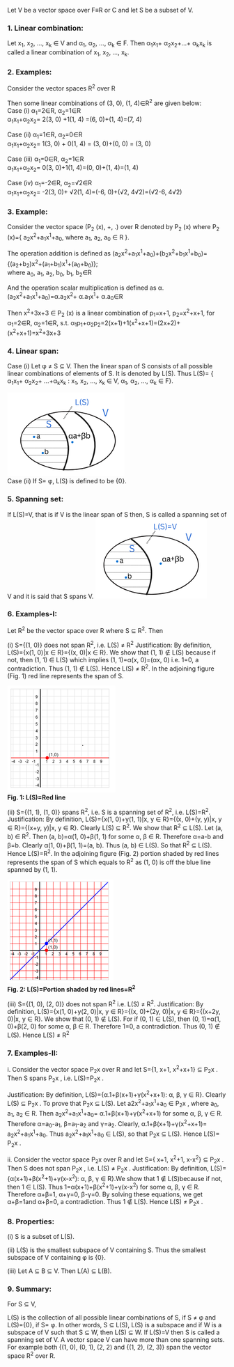 Let V be a vector space over F≡R or C and let S be a subset of V.
### 1. Linear combination:
Let x<sub>1</sub>, x<sub>2</sub>, …, x<sub>k</sub> &isin; V and α<sub>1</sub>, α<sub>2</sub>, ..., α<sub>k</sub> &isin; F. Then α<sub>1</sub>x<sub>1</sub>+ α<sub>2</sub>x<sub>2</sub>+…+ α<sub>k</sub>x<sub>k</sub> is called a linear combination of x<sub>1</sub>, x<sub>2</sub>, …, x<sub>k</sub>. 
### 2. Examples:
Consider the vector spaces R<sup>2</sup> over R
   
Then some linear combinations of (3, 0), (1, 4)&isin;R<sup>2</sup> are given below: <br>
Case (i) α<sub>1</sub>=2&isin;R, α<sub>2</sub>=1&isin;R <br>
α<sub>1</sub>x<sub>1</sub>+α<sub>2</sub>x<sub>2</sub>= 2(3, 0) +1(1, 4) =(6, 0)+(1, 4)=(7, 4)

Case (ii) α<sub>1</sub>=1&isin;R, α<sub>2</sub>=0&isin;R <br>
α<sub>1</sub>x<sub>1</sub>+α<sub>2</sub>x<sub>2</sub>= 1(3, 0) + 0(1, 4) = (3, 0)+(0, 0) = (3, 0)

Case (iii) α<sub>1</sub>=0&isin;R, α<sub>2</sub>=1&isin;R <br>
α<sub>1</sub>x<sub>1</sub>+α<sub>2</sub>x<sub>2</sub>= 0(3, 0)+1(1, 4)=(0, 0)+(1, 4)=(1, 4)

Case (iv) α<sub>1</sub>=-2&isin;R, α<sub>2</sub>=√2&isin;R <br>
α<sub>1</sub>x<sub>1</sub>+α<sub>2</sub>x<sub>2</sub>= -2(3, 0)+ √2(1, 4)=(-6, 0)+(√2, 4√2)=(√2-6, 4√2) 
### 3. Example:
Consider the vector space (P<sub>2</sub> (x), +, .) over R denoted by P<sub>2</sub> (x)  where P<sub>2</sub> (x)={ a<sub>2</sub>x<sup>2</sup>+a<sub>1</sub>x<sup>1</sup>+a<sub>0</sub>, where a<sub>1</sub>, a<sub>2</sub>, a<sub>0</sub> &isin; R }.

The operation addition is defined as (a<sub>2</sub>x<sup>2</sup>+a<sub>1</sub>x<sup>1</sup>+a<sub>0</sub>)+(b<sub>2</sub>x<sup>2</sup>+b<sub>1</sub>x<sup>1</sup>+b<sub>0</sub>)={(a<sub>2</sub>+b<sub>2</sub>)x<sup>2</sup>+(a<sub>1</sub>+b<sub>1</sub>)x<sup>1</sup>+(a<sub>0</sub>+b<sub>0</sub>)}; <br> where a<sub>0</sub>, a<sub>1</sub>, a<sub>2</sub>, b<sub>0</sub>, b<sub>1</sub>, b<sub>2</sub>&isin;R

And the operation scalar multiplication is defined as α.(a<sub>2</sub>x<sup>2</sup>+a<sub>1</sub>x<sup>1</sup>+a<sub>0</sub>)=α.a<sub>2</sub>x<sup>2</sup>+ α.a<sub>1</sub>x<sup>1</sup>+ α.a<sub>0</sub>&isin;R

Then x<sup>2</sup>+3x+3 &isin; P<sub>2</sub> (x) is a linear combination of p<sub>1</sub>=x+1, p<sub>2</sub>=x<sup>2</sup>+x+1, for α<sub>1</sub>=2&isin;R, α<sub>2</sub>=1&isin;R, s.t. 
α<sub>1</sub>p<sub>1</sub>+α<sub>2</sub>p<sub>2</sub>=2(x+1)+1(x<sup>2</sup>+x+1)=(2x+2)+ (x<sup>2</sup>+x+1)=x<sup>2</sup>+3x+3
### 4. Linear span:
Case (i) Let φ &ne; S &sube; V. Then the linear span of S consists of all possible linear combinations of elements of S.  It is denoted by L(S). Thus L(S)= { α<sub>1</sub>x<sub>1</sub>+ α<sub>2</sub>x<sub>2</sub>+ …+α<sub>k</sub>x<sub>k</sub> : x<sub>1</sub>, x<sub>2</sub>, ..., x<sub>k</sub> &isin; V, α<sub>1</sub>, α<sub>2</sub>, …, α<sub>k</sub> &isin; F}.

![Linear span](images/exp3newimage1.PNG "Linear span")<br>
Case (ii) If S= φ, L(S) is defined to be {0}.
### 5. Spanning set:
If L(S)=V, that is if V is the linear span of S then, S is called a spanning set of V and it is said that S spans V.
![Linear span](images/exp3newimage2.PNG "Linear span")<br>
### 6. Examples-I:
Let R<sup>2</sup> be the vector space over R where S &sube; R<sup>2</sup>. Then

(i)	S={(1, 0)} does not span R<sup>2</sup>, i.e. L(S) &ne; R<sup>2</sup>
Justification: By definition, L(S)={x(1, 0)|x &isin; R}={(x, 0)|x &isin; R}. We show that (1, 1)  &notin;  L(S) because if not, then (1, 1) &isin; L(S) which implies (1, 1)=α(x, 0)=(αx, 0) i.e. 1=0, a contradiction. Thus (1, 1) &notin; L(S). Hence L(S) &ne; R<sup>2</sup>. In the adjoining figure (Fig. 1) red line represents the span of S.

![Examples-I](images/exp3.2.PNG "Examples-I")<br>
<b>Fig. 1: L(S)=Red line</b><br>

(ii)	S={(1, 1), (1, 0)} spans R<sup>2</sup>, i.e. S is a spanning set of R<sup>2</sup>, i.e. L(S)=R<sup>2</sup>.
Justification: By definition, L(S)={x(1, 0)+y(1, 1)|x, y  &isin; R}={(x, 0)+(y, y)|x, y &isin; R}={(x+y, y)|x, y &isin; R}.
Clearly L(S) &sube; R<sup>2</sup>. We show that R<sup>2</sup> &sube; L(S). Let (a, b)  &isin; R<sup>2</sup>. Then (a, b)=α(1, 0)+β(1, 1) for some α, β &isin; R. Therefore α=a-b and β=b. Clearly α(1, 0)+β(1, 1)=(a, b). Thus (a, b) &isin; L(S). So that R<sup>2</sup> &sube; L(S). Hence L(S)=R<sup>2</sup>. In the adjoining figure (Fig. 2) portion shaded by red lines represents the span of S which equals to R<sup>2</sup> as (1, 0) is off the blue line spanned by (1, 1).

![Examples-I](images/exp3.1.PNG "Examples-I")<br>
<b>Fig. 2: L(S)=Portion shaded by red lines=R<sup>2</sup></b><br>

(iii)	S={(1, 0), (2, 0)} does not span R<sup>2</sup> i.e. L(S) &ne; R<sup>2</sup>.
Justification: By definition, L(S)={x(1, 0)+y(2, 0)|x, y &isin; R}={(x, 0)+(2y, 0)|x, y &isin; R}={(x+2y, 0)|x, y &isin; R}.
We show that (0, 1)  &notin; L(S). For if (0, 1) &isin; L(S), then (0, 1)=α(1, 0)+β(2, 0) for some α, β &isin; R. Therefore 1=0, a contradiction. Thus (0, 1) &notin; L(S). Hence L(S) &ne; R<sup>2</sup>

### 7. Examples-II: 
i. Consider the vector space P<sub>2</sub>x  over R and let S={1, x+1, x<sup>2</sup>+x+1} &sube; P<sub>2</sub>x . Then S spans P<sub>2</sub>x , i.e. L(S)=P<sub>2</sub>x .

Justification: By definition, L(S)={α.1+β(x+1)+γ(x<sup>2</sup>+x+1): α, β, γ  &isin; R}. Clearly L(S)  &sube;  P<sub>2</sub>x . To prove that P<sub>2</sub>x  &sube; L(S). Let a2x<sup>2</sup>+a<sub>1</sub>x<sup>1</sup>+a<sub>0</sub>  &isin; P<sub>2</sub>x , where a<sub>0</sub>, a<sub>1</sub>, a<sub>2</sub> &isin; R. Then a<sub>2</sub>x<sup>2</sup>+a<sub>1</sub>x<sup>1</sup>+a<sub>0</sub>= α.1+β(x+1)+γ(x<sup>2</sup>+x+1) for some α, β, γ  &isin; R. Therefore α=a<sub>0</sub>-a<sub>1</sub>, β=a<sub>1</sub>-a<sub>2</sub> and γ=a<sub>2</sub>.
Clearly, α.1+β(x+1)+γ(x<sup>2</sup>+x+1)= a<sub>2</sub>x<sup>2</sup>+a<sub>1</sub>x<sup>1</sup>+a<sub>0</sub>. Thus a<sub>2</sub>x<sup>2</sup>+a<sub>1</sub>x<sup>1</sup>+a<sub>0</sub> &isin; L(S), so that P<sub>2</sub>x  &sube; L(S). Hence L(S)= P<sub>2</sub>x .

ii. Consider the vector space P<sub>2</sub>x  over R and let
S={ x+1, x<sup>2</sup>+1, x-x<sup>2</sup>} &sube; P<sub>2</sub>x . Then S does not span P<sub>2</sub>x , i.e. L(S)  &ne; P<sub>2</sub>x .
Justification: By definition, L(S)={α(x+1)+β(x<sup>2</sup>+1)+γ(x-x<sup>2</sup>): α, β, γ  &isin; R}.We  show that 1 &notin;  L(S)because if not, then 1 &isin; L(S). Thus 1=α(x+1)+β(x<sup>2</sup>+1)+γ(x-x<sup>2</sup>) for some α, β, γ  &isin; R. Therefore α+β=1, α+γ=0, β-γ=0. By solving these equations, we get α+β=1and α+β=0, a contradiction. Thus 1 &notin;  L(S). Hence L(S)  &ne; P<sub>2</sub>x .

### 8. Properties:
(i) S is a subset of L(S).

(ii) L(S) is the smallest subspace of V containing S. Thus the smallest subspace of V containing φ is {0}.

(iii) Let A &sube; B &sube; V. Then L(A) &sube; L(B).
### 9. Summary:
For S &sube; V, 

L(S) is the collection of all possible linear combinations of S, if S &ne;  φ and L(S)={0}, if S= φ. In other words, S &sube; L(S), L(S) is a subspace and if W is a subspace of V such that S &sube; W, then  L(S) &sube; W. If L(S)=V then S is called a spanning set of V. A vector space V can have more than one spanning sets. For example both {(1, 0), (0, 1), (2, 2) and {(1, 2), (2, 3)} span the vector space R<SUP>2</SUP> over R.

